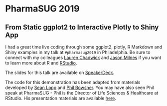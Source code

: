 # PharmaSUG 2019

## From Static ggplot2 to Interactive Plotly to Shiny App

I had a great time live coding through some ggplot2, plotly, R Markdown and Shiny examples in my talk at `#pharmasug2019` in Philadelphia. Be sure to connect with my colleagues [Lauren Chadwick](https://www.linkedin.com/in/laurenchadwick6/) and [Jason Milnes](https://www.linkedin.com/in/jasonmilnes/) if you want to learn more about R and [RStudio](https://www.rstudio.com/).

The slides for this talk are available on [SpeakerDeck](https://speakerdeck.com/kellobri/from-static-ggplot2-to-interactive-plotly-to-shiny-app).

The code for this demonstration has been adapted from materials developed by [Sean Lopp](https://www.linkedin.com/in/sean-lopp-86301368/) and [Phil Bowsher](https://www.linkedin.com/in/philip-bowsher-67151015/). You may have also seen Phil speak at PharmaSUG - Phil is the Director of Life Sciences & Healthcare at RStudio. His presentation materials are available [here](https://github.com/philbowsher/PharmaSUG-2019-Creating-Sharing-Shiny-Apps-Gadgets).
